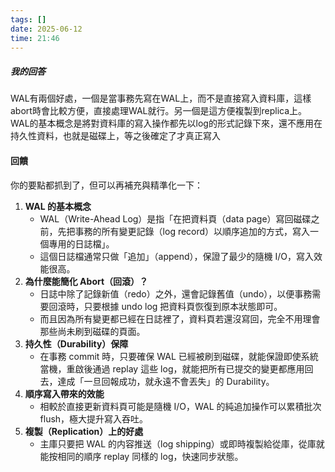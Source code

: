 ```yaml
---
tags: []
date: 2025-06-12
time: 21:46
---
```

##### 我的回答
WAL有兩個好處，一個是當事務先寫在WAL上，而不是直接寫入資料庫，這樣abort時會比較方便，直接處理WAL就行。另一個是這方便複製到replica上。 WAL的基本概念是將對資料庫的寫入操作都先以log的形式記錄下來，還不應用在持久性資料，也就是磁碟上，等之後確定了才真正寫入


#### 回饋
你的要點都抓到了，但可以再補充與精準化一下：
1. **WAL 的基本概念**
    - WAL（Write-Ahead Log）是指「在把資料頁（data page）寫回磁碟之前，先把事務的所有變更記錄（log record）以順序追加的方式，寫入一個專用的日誌檔」。
    - 這個日誌檔通常只做「追加」（append），保證了最少的隨機 I/O，寫入效能很高。
2. **為什麼能簡化 Abort（回滾）？**
    - 日誌中除了記錄新值（redo）之外，還會記錄舊值（undo），以便事務需要回滾時，只要根據 undo log 把資料頁恢復到原本狀態即可。
    - 而且因為所有變更都已經在日誌裡了，資料頁若還沒寫回，完全不用理會那些尚未刷到磁碟的頁面。
3. **持久性（Durability）保障**
    - 在事務 commit 時，只要確保 WAL 已經被刷到磁碟，就能保證即使系統當機，重啟後通過 replay 這些 log，就能把所有已提交的變更都應用回去，達成「一旦回報成功，就永遠不會丟失」的 Durability。
4. **順序寫入帶來的效能**
    - 相較於直接更新資料頁可能是隨機 I/O，WAL 的純追加操作可以累積批次 flush，極大提升寫入吞吐。
5. **複製（Replication）上的好處**
    - 主庫只要把 WAL 的内容推送（log shipping）或即時複製給從庫，從庫就能按相同的順序 replay 同樣的 log，快速同步狀態。